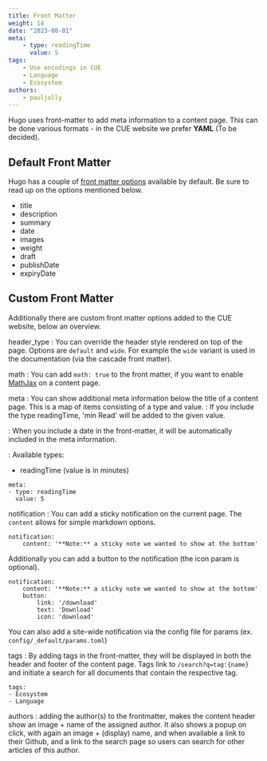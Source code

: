 ```yaml
---
title: Front Matter
weight: 14
date: "2023-08-01"
meta:
    - type: readingTime
      value: 5
tags:
    - Use encodings in CUE
    - Language
    - Ecosystem
authors:
    - pauljolly
---
```


Hugo uses front-matter to add meta information to a content page. This can be done various formats - in the CUE website we prefer **YAML** (To be decided).

## Default Front Matter

Hugo has a couple of [front matter options](https://gohugo.io/content-management/front-matter/) available by default.
Be sure to read up on the options mentioned below.

- title
- description
- summary
- date
- images
- weight
- draft
- publishDate
- expiryDate


## Custom Front Matter

Additionally there are custom front matter options added to the CUE website, below an overview.

header_type
: You can override the header style rendered on top of the page. Options are `default` and `wide`.
For example the `wide` variant is used in the documentation (via the cascade front matter).

math
: You can add `math: true` to the front matter, if you want to enable [MathJax](https://www.mathjax.org/) on a content page.

meta
: You can show additional meta information below the title of a content page. This is a map of items consisting of a type and value.
: If you include the type readingTime, 'min Read' will be added to the given value.

: When you include a date in the front-matter, it will be automatically included in the meta information.

: Available types:

- readingTime (value is in minutes)

```
meta:
- type: readingTime
  value: 5
```

notification
: You can add a sticky notification on the current page. The `content` allows for simple markdown options.
```
notification:
    content: '**Note:** a sticky note we wanted to show at the bottom'

```
Additionally you can add a button to the notification (the icon param is optional).
```
notification:
    content: '**Note:** a sticky note we wanted to show at the bottom'
    button:
        link: '/download'
        text: 'Download'
        icon: 'download'
```
You can also add a site-wide notification via the config file for params (ex. `config/_default/params.toml`)

tags
: By adding tags in the front-matter, they will be displayed in both the header and footer of the content page. Tags link to `/search?q=tag:{name}` and initiate a search for all documents that contain the respective tag.
```
tags:
- Ecosystem
- Language
```

authors
: adding the author(s) to the frontmatter, makes the content header show an image + name of the assigned author. It also shows a popup on click, with again an image + (display) name, and when available a link to their Github, and a link to the search page so users can search for other articles of this author.
